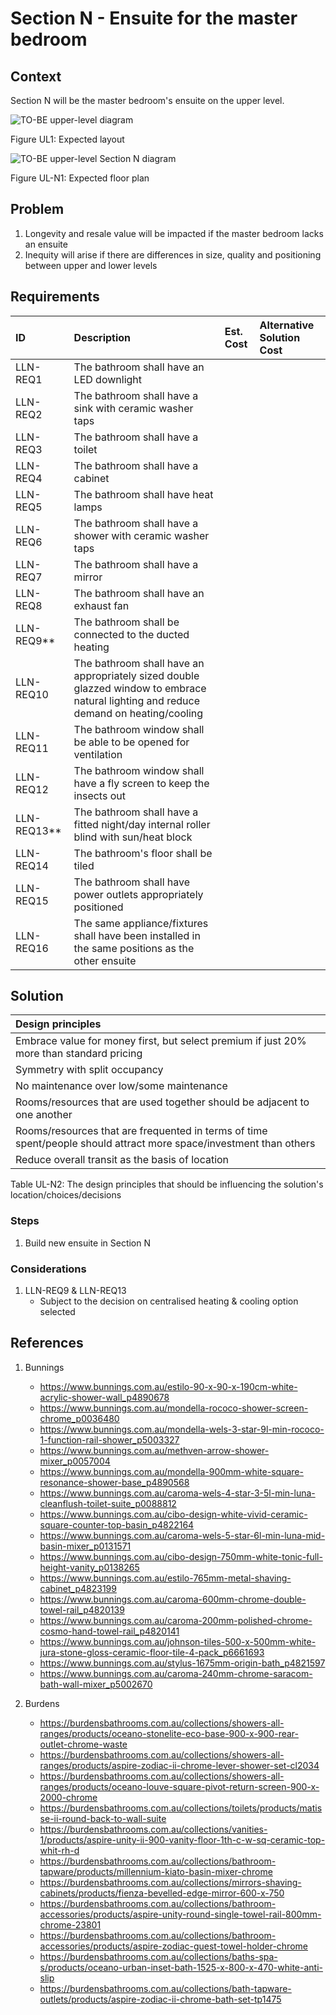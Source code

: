 # Section N - Ensuite for the master bedroom

## Context

Section N will be the master bedroom's ensuite on the upper level.

![TO-BE upper-level diagram](upper-Level-TO-BE-sections.svg)

Figure UL1: Expected layout

![TO-BE upper-level Section N diagram](Upper-Level-TO-BE-section-N.svg)

Figure UL-N1: Expected floor plan


## Problem

1. Longevity and resale value will be impacted if the master bedroom lacks an ensuite
2. Inequity will arise if there are differences in size, quality and positioning between upper and lower levels

## Requirements

|ID|Description|Est. Cost|Alternative Solution Cost|
|:---|:---|:---|:---|
|LLN-REQ1|The bathroom shall have an LED downlight|||
|LLN-REQ2|The bathroom shall have a sink with ceramic washer taps|||
|LLN-REQ3|The bathroom shall have a toilet|||
|LLN-REQ4|The bathroom shall have a cabinet|||
|LLN-REQ5|The bathroom shall have heat lamps|||
|LLN-REQ6|The bathroom shall have a shower with ceramic washer taps|||
|LLN-REQ7|The bathroom shall have a mirror|||
|LLN-REQ8|The bathroom shall have an exhaust fan|||
|LLN-REQ9**|The bathroom shall be connected to the ducted heating|||
|LLN-REQ10|The bathroom shall have an appropriately sized double glazzed window to embrace natural lighting and reduce demand on heating/cooling|||
|LLN-REQ11|The bathroom window shall be able to be opened for ventilation|||
|LLN-REQ12|The bathroom window shall have a fly screen to keep the insects out|||
|LLN-REQ13**|The bathroom shall have a fitted night/day internal roller blind with sun/heat block|||
|LLN-REQ14|The bathroom's floor shall be tiled|||
|LLN-REQ15|The bathroom shall have power outlets appropriately positioned|||
|LLN-REQ16|The same appliance/fixtures shall have been installed in the same positions as the other ensuite|||


## Solution

|Design principles|
|:---|
|Embrace value for money first, but select premium if just 20% more than standard pricing|
|Symmetry with split occupancy|
|No maintenance over low/some maintenance|
|Rooms/resources that are used together should be adjacent to one another|
|Rooms/resources that are frequented in terms of time spent/people should attract more space/investment than others|
|Reduce overall transit as the basis of location|

Table UL-N2: The design principles that should be influencing the solution's location/choices/decisions

### Steps
1. Build new ensuite in Section N

### Considerations

1. LLN-REQ9 & LLN-REQ13
    - Subject to the decision on centralised heating & cooling option selected  


## References

1. Bunnings
    - https://www.bunnings.com.au/estilo-90-x-90-x-190cm-white-acrylic-shower-wall_p4890678
    - https://www.bunnings.com.au/mondella-rococo-shower-screen-chrome_p0036480
    - https://www.bunnings.com.au/mondella-wels-3-star-9l-min-rococo-1-function-rail-shower_p5003327
    - https://www.bunnings.com.au/methven-arrow-shower-mixer_p0057004
    - https://www.bunnings.com.au/mondella-900mm-white-square-resonance-shower-base_p4890568
    - https://www.bunnings.com.au/caroma-wels-4-star-3-5l-min-luna-cleanflush-toilet-suite_p0088812
    - https://www.bunnings.com.au/cibo-design-white-vivid-ceramic-square-counter-top-basin_p4822164
    - https://www.bunnings.com.au/caroma-wels-5-star-6l-min-luna-mid-basin-mixer_p0131571
    - https://www.bunnings.com.au/cibo-design-750mm-white-tonic-full-height-vanity_p0138265
    - https://www.bunnings.com.au/estilo-765mm-metal-shaving-cabinet_p4823199
    - https://www.bunnings.com.au/caroma-600mm-chrome-double-towel-rail_p4820139
    - https://www.bunnings.com.au/caroma-200mm-polished-chrome-cosmo-hand-towel-rail_p4820141
    - https://www.bunnings.com.au/johnson-tiles-500-x-500mm-white-jura-stone-gloss-ceramic-floor-tile-4-pack_p6661693
    - https://www.bunnings.com.au/stylus-1675mm-origin-bath_p4821597
    - https://www.bunnings.com.au/caroma-240mm-chrome-saracom-bath-wall-mixer_p5002670

2. Burdens
    - https://burdensbathrooms.com.au/collections/showers-all-ranges/products/oceano-stonelite-eco-base-900-x-900-rear-outlet-chrome-waste
    - https://burdensbathrooms.com.au/collections/showers-all-ranges/products/aspire-zodiac-ii-chrome-lever-shower-set-cl2034
    - https://burdensbathrooms.com.au/collections/showers-all-ranges/products/oceano-louve-square-pivot-return-screen-900-x-2000-chrome
    - https://burdensbathrooms.com.au/collections/toilets/products/matisse-ii-round-back-to-wall-suite
    - https://burdensbathrooms.com.au/collections/vanities-1/products/aspire-unity-ii-900-vanity-floor-1th-c-w-sq-ceramic-top-whit-rh-d
    - https://burdensbathrooms.com.au/collections/bathroom-tapware/products/millennium-kiato-basin-mixer-chrome
    - https://burdensbathrooms.com.au/collections/mirrors-shaving-cabinets/products/fienza-bevelled-edge-mirror-600-x-750
    - https://burdensbathrooms.com.au/collections/bathroom-accessories/products/aspire-unity-round-single-towel-rail-800mm-chrome-23801
    - https://burdensbathrooms.com.au/collections/bathroom-accessories/products/aspire-zodiac-guest-towel-holder-chrome
    - https://burdensbathrooms.com.au/collections/baths-spa-s/products/oceano-urban-inset-bath-1525-x-800-x-470-white-anti-slip
    - https://burdensbathrooms.com.au/collections/bath-tapware-outlets/products/aspire-zodiac-ii-chrome-bath-set-tp1475
